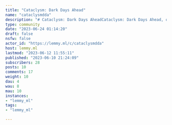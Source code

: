 ```yaml
---
title: "Cataclysm: Dark Days Ahead" 
name: "cataclysmdda"
description: "# Cataclysm: Dark Days AheadCataclysm: Dark Days Ahead, or C:DDA, is an open source post-apocalyptic turn-based survival RPG that challenges players to not only survive, but battle a wide range of zombies and other terrifying creatures that threaten their lives. Newcomers are recommended to play the most recent stable release - [0.G - Gaiman](https://cataclysmdda.org/releases/)###### Official Links- [Development Discord](https://discord.gg/jFEc7Yp)- [Development Subreddit](https://old.reddit.com/r/Cataclysm_DDA)![^reddit^](https://icons.iconarchive.com/icons/uiconstock/socialmedia/16/Reddit-icon.png)- [Github](https://github.com/CleverRaven/Cataclysm-DDA)- [Website](https://cataclysmdda.org/)###### Useful Links- [Community Discord](https://discord.gg/byxwnAU)- Game launchers  - __^NEW^__ [Catapult](https://github.com/qrrk/Catapult)  - [Linux](https://www.reddit.com/r/cataclysmdda/comments/axsbat/cataclysm_linux_launcher/)![^reddit^](https://icons.iconarchive.com/icons/uiconstock/socialmedia/16/Reddit-icon.png)  - [Windows](https://github.com/Fris0uman/CDDA-Game-Launcher/)- References  - [Hitchhiker's Guide](https://nornagon.github.io/cdda-guide/)  - [Item Finder](http://cdda.sikstus.com/items.html)  - [Skill/Stat Code Breakdown](http://dev.narc.ro/cataclysm/doxygen/pages.html)  - [C:DDA Wiki](https://cddawiki.chezzo.com/cdda_wiki/index.php/Main_Page) _^Editors Welcome^_***###### __Other Projects__####### [Cataclysm: Bright Nights](https://github.com/cataclysmbnteam/Cataclysm-BN)Fork of C:DDA with emphasis on combat, gameplay balance, and QoL  - [Subreddit](https://old.reddit.com/r/cataclysmbn)![^reddit^](https://icons.iconarchive.com/icons/uiconstock/socialmedia/16/Reddit-icon.png)####### [Cataclysm: Looming Darkness](https://github.com/stolencatkarma/CataclysmLD)Multiplayer rewrite by [/u/stolencatkarma](https://old.reddit.com/u/stolencatkarma)![^reddit^](https://icons.iconarchive.com/icons/uiconstock/socialmedia/16/Reddit-icon.png)####### [WatchCDDA](http://watchcdda.net/)Cataclysm: DDA SSH server by [/u/r7st](https://old.reddit.com/u/r7st)![^reddit^](https://icons.iconarchive.com/icons/uiconstock/socialmedia/16/Reddit-icon.png)  - [WatchCDDA Discord](https://discord.gg/HhuWWdW)##"
type: community
date: "2023-06-24 01:14:20"
draft: false
nsfw: false
actor_id: "https://lemmy.ml/c/cataclysmdda"
host: lemmy.ml
lastmod: "2023-06-12 11:55:11"
published: "2023-06-10 21:24:09"
subscribers: 28
posts: 10
comments: 17
weight: 10
dau: 4
wau: 8
mau: 10
instances:
- "lemmy_ml"
tags: 
- "lemmy_ml"

---
```

